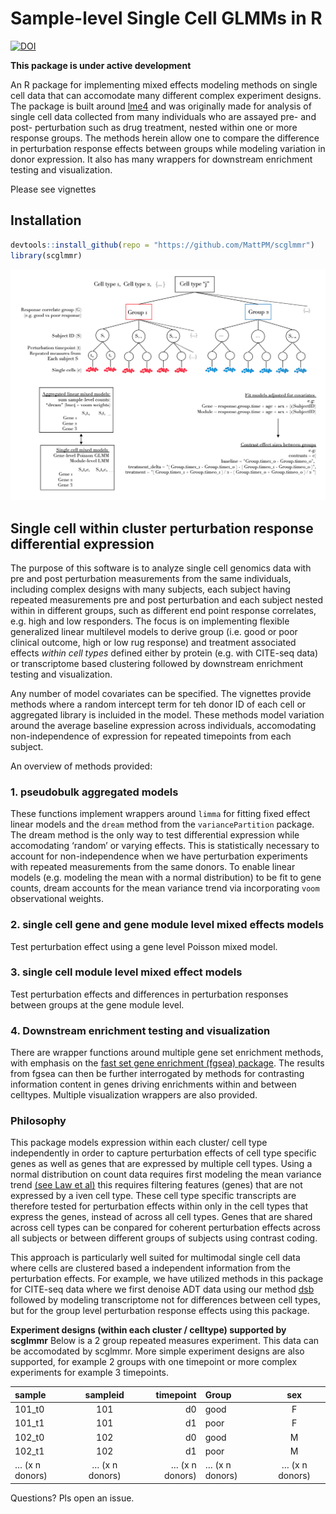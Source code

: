 Sample-level Single Cell GLMMs in R
================

<!-- README.md is generated from README.Rmd. Please edit that file -->

[![DOI](https://zenodo.org/badge/330215343.svg)](https://zenodo.org/badge/latestdoi/330215343)

**This package is under active development**

An R package for implementing mixed effects modeling methods on single
cell data that can accomodate many different complex experiment designs.
The package is built around
[lme4](https://www.jstatsoft.org/article/view/v067i01) and was
originally made for analysis of single cell data collected from many
individuals who are assayed pre- and post- perturbation such as drug
treatment, nested within one or more response groups. The methods herein
allow one to compare the difference in perturbation response effects
between groups while modeling variation in donor expression. It also has
many wrappers for downstream enrichment testing and visualization.

Please see vignettes

## Installation

``` r
devtools::install_github(repo = "https://github.com/MattPM/scglmmr")
library(scglmmr)
```

<img src="man/figures/scglmmr.overview.png" />

## Single cell within cluster perturbation response differential expression

The purpose of this software is to analyze single cell genomics data
with pre and post perturbation measurements from the same individuals,
including complex designs with many subjects, each subject having
repeated measurements pre and post perturbation and each subject nested
within in different groups, such as different end point response
correlates, e.g. high and low responders. The focus is on implementing
flexible generalized linear multilevel models to derive group (i.e. good
or poor clinical outcome, high or low rug response) and treatment
associated effects *within cell types* defined either by protein
(e.g. with CITE-seq data) or transcriptome based clustering followed by
downstream enrichment testing and visualization.

Any number of model covariates can be specified. The vignettes provide
methods where a random intercept term for teh donor ID of each cell or
aggregated library is incluided in the model. These methods model
variation around the average baseline expression across individuals,
accomodating non-independence of expression for repeated timepoints from
each subject.

An overview of methods provided:

### 1. pseudobulk aggregated models

These functions implement wrappers around `limma` for fitting fixed
effect linear models and the `dream` method from the `variancePartition`
package. The dream method is the only way to test differential
expression while accomodating ‘random’ or varying effects. This is
statistically necessary to account for non-independence when we have
perturbation experiments with repeated measurements from the same
donors. To enable linear models (e.g. modeling the mean with a normal
distribution) to be fit to gene counts, dream accounts for the mean
variance trend via incorporating `voom` observational weights.

### 2. single cell gene and gene module level mixed effects models

Test perturbation effect using a gene level Poisson mixed model.

### 3. single cell module level mixed effect models

Test perturbation effects and differences in perturbation responses
between groups at the gene module level.

### 4. Downstream enrichment testing and visualization

There are wrapper functions around multiple gene set enrichment methods,
with emphasis on the [fast set gene enrichment (fgsea)
package](https://www.biorxiv.org/content/10.1101/060012v2#disqus_thread).
The results from fgsea can then be further interrogated by methods for
contrasting information content in genes driving enrichments within and
between celltypes. Multiple visualization wrappers are also provided.

### Philosophy

This package models expression within each cluster/ cell type
independently in order to capture perturbation effects of cell type
specific genes as well as genes that are expressed by multiple cell
types. Using a normal distribution on count data requires first modeling
the mean variance trend [(see Law et
al)](https://genomebiology.biomedcentral.com/articles/10.1186/gb-2014-15-2-r29)
this requires filtering features (genes) that are not expressed by a
iven cell type. These cell type specific transcripts are therefore
tested for perturbation effects within only in the cell types that
express the genes, instead of across all cell types. Genes that are
shared across cell types can be conpared for coherent perturbation
effects across all subjects or between different groups of subjects
using contrast coding.

This approach is particularly well suited for multimodal single cell
data where cells are clustered based a independent information from the
perturbation effects. For example, we have utilized methods in this
package for CITE-seq data where we first denoise ADT data using our
method [dsb](https://github.com/niaid/dsb) followed by modeling
transcriptome not for differences between cell types, but for the group
level perturbation response effects using this package.

**Experiment designs (within each cluster / celltype) supported by
scglmmr** Below is a 2 group repeated measures experiment. This data can
be accomodated by scglmmr. More simple experiment designs are also
supported, for example 2 groups with one timepoint or more complex
experiments for example 3 timepoints.

| sample         |    sampleid    |      timepoint | Group          |      sex       |
|:---------------|:--------------:|---------------:|:---------------|:--------------:|
| 101_t0         |      101       |             d0 | good           |       F        |
| 101_t1         |      101       |             d1 | poor           |       F        |
| 102_t0         |      102       |             d0 | good           |       M        |
| 102_t1         |      102       |             d1 | poor           |       M        |
| … (x n donors) | … (x n donors) | … (x n donors) | … (x n donors) | … (x n donors) |

<!-- badges: start -->
<!-- badges: end -->

Questions? Pls open an issue.
